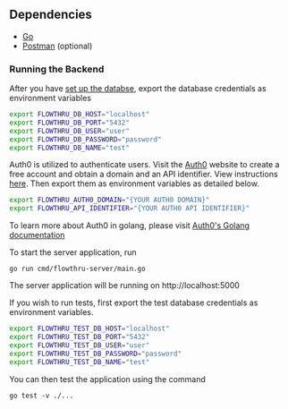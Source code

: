 ## Dependencies
- [Go](https://golang.org/)
- [Postman](https://www.getpostman.com/) (optional)

### Running the Backend

After you have [set up the databse](https://github.com/flow-thru/flowthru/tree/master/database/README.md), export the database credentials as environment variables

```bash
export FLOWTHRU_DB_HOST="localhost"
export FLOWTHRU_DB_PORT="5432"
export FLOWTHRU_DB_USER="user"
export FLOWTHRU_DB_PASSWORD="password"
export FLOWTHRU_DB_NAME="test"
```

Auth0 is utilized to authenticate users. Visit the [Auth0](http://auth0.com) website to create a free account and obtain a domain and an API identifier. View instructions [here](https://auth0.com/docs/apis). Then export them as environment variables as detailed below.  

```bash
export FLOWTHRU_AUTH0_DOMAIN="{YOUR AUTH0 DOMAIN}"
export FLOWTHRU_API_IDENTIFIER="{YOUR AUTH0 API IDENTIFIER}"
```

To learn more about Auth0 in golang, please visit [Auth0's Golang documentation](https://auth0.com/docs/quickstart/webapp/golang)  


To start the server application, run

```
go run cmd/flowthru-server/main.go
```

The server application will be running on http://localhost:5000

If you wish to run tests, first export the test database credentials as environment variables.

```bash
export FLOWTHRU_TEST_DB_HOST="localhost"
export FLOWTHRU_TEST_DB_PORT="5432"
export FLOWTHRU_TEST_DB_USER="user"
export FLOWTHRU_TEST_DB_PASSWORD="password"
export FLOWTHRU_TEST_DB_NAME="test"
```

You can then test the application using the command

```
go test -v ./...
```

